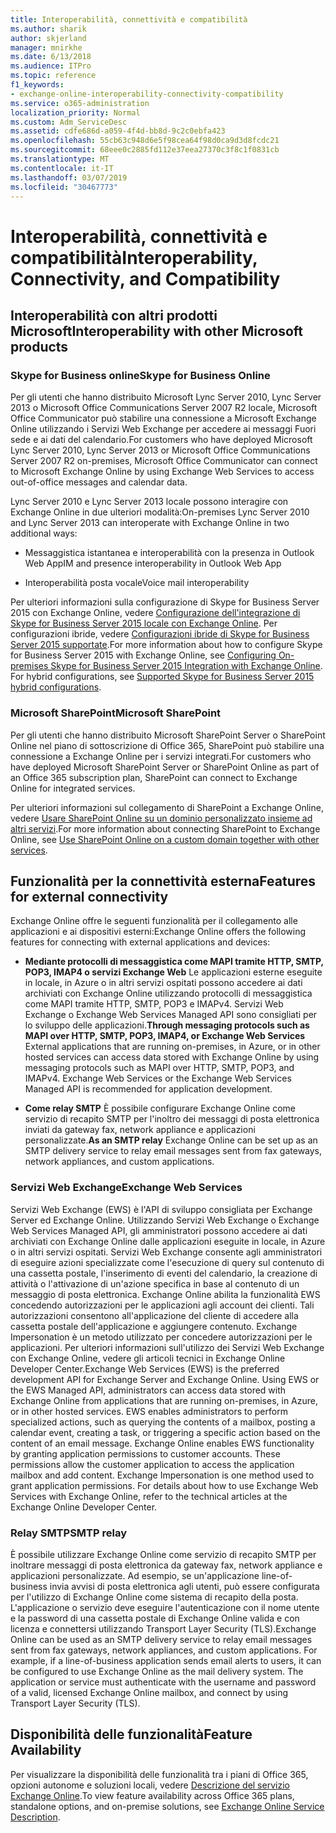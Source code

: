 ```yaml
---
title: Interoperabilità, connettività e compatibilità
ms.author: sharik
author: skjerland
manager: mnirkhe
ms.date: 6/13/2018
ms.audience: ITPro
ms.topic: reference
f1_keywords:
- exchange-online-interoperability-connectivity-compatibility
ms.service: o365-administration
localization_priority: Normal
ms.custom: Adm_ServiceDesc
ms.assetid: cdfe686d-a059-4f4d-bb8d-9c2c0ebfa423
ms.openlocfilehash: 55cb63c948d6e5f98cea64f98d0ca9d3d8fcdc21
ms.sourcegitcommit: 68eee0c2885fd112e37eea27370c3f8c1f0831cb
ms.translationtype: MT
ms.contentlocale: it-IT
ms.lasthandoff: 03/07/2019
ms.locfileid: "30467773"
---
```

# <a name="interoperability-connectivity-and-compatibility"></a><span data-ttu-id="c95cb-102">Interoperabilità, connettività e compatibilità</span><span class="sxs-lookup"><span data-stu-id="c95cb-102">Interoperability, Connectivity, and Compatibility</span></span>

## <a name="interoperability-with-other-microsoft-products"></a><span data-ttu-id="c95cb-103">Interoperabilità con altri prodotti Microsoft</span><span class="sxs-lookup"><span data-stu-id="c95cb-103">Interoperability with other Microsoft products</span></span>

### <a name="skype-for-business-online"></a><span data-ttu-id="c95cb-104">Skype for Business online</span><span class="sxs-lookup"><span data-stu-id="c95cb-104">Skype for Business Online</span></span>

<span data-ttu-id="c95cb-105">Per gli utenti che hanno distribuito Microsoft Lync Server 2010, Lync Server 2013 o Microsoft Office Communications Server 2007 R2 locale, Microsoft Office Communicator può stabilire una connessione a Microsoft Exchange Online utilizzando i Servizi Web Exchange per accedere ai messaggi Fuori sede e ai dati del calendario.</span><span class="sxs-lookup"><span data-stu-id="c95cb-105">For customers who have deployed Microsoft Lync Server 2010, Lync Server 2013 or Microsoft Office Communications Server 2007 R2 on-premises, Microsoft Office Communicator can connect to Microsoft Exchange Online by using Exchange Web Services to access out-of-office messages and calendar data.</span></span>
  
<span data-ttu-id="c95cb-106">Lync Server 2010 e Lync Server 2013 locale possono interagire con Exchange Online in due ulteriori modalità:</span><span class="sxs-lookup"><span data-stu-id="c95cb-106">On-premises Lync Server 2010 and Lync Server 2013 can interoperate with Exchange Online in two additional ways:</span></span>
  
- <span data-ttu-id="c95cb-107">Messaggistica istantanea e interoperabilità con la presenza in Outlook Web App</span><span class="sxs-lookup"><span data-stu-id="c95cb-107">IM and presence interoperability in Outlook Web App</span></span>
    
- <span data-ttu-id="c95cb-108">Interoperabilità posta vocale</span><span class="sxs-lookup"><span data-stu-id="c95cb-108">Voice mail interoperability</span></span>
    
<span data-ttu-id="c95cb-p101">Per ulteriori informazioni sulla configurazione di Skype for Business Server 2015 con Exchange Online, vedere [Configurazione dell'integrazione di Skype for Business Server 2015 locale con Exchange Online](https://go.microsoft.com/fwlink/p/?LinkId=271804). Per configurazioni ibride, vedere [Configurazioni ibride di Skype for Business Server 2015 supportate](https://go.microsoft.com/fwlink/?LinkID=513084).</span><span class="sxs-lookup"><span data-stu-id="c95cb-p101">For more information about how to configure Skype for Business Server 2015 with Exchange Online, see [Configuring On-premises Skype for Business Server 2015 Integration with Exchange Online](https://go.microsoft.com/fwlink/p/?LinkId=271804). For hybrid configurations, see [Supported Skype for Business Server 2015 hybrid configurations](https://go.microsoft.com/fwlink/?LinkID=513084).</span></span>
  
### <a name="microsoft-sharepoint"></a><span data-ttu-id="c95cb-111">Microsoft SharePoint</span><span class="sxs-lookup"><span data-stu-id="c95cb-111">Microsoft SharePoint</span></span>

<span data-ttu-id="c95cb-112">Per gli utenti che hanno distribuito Microsoft SharePoint Server o SharePoint Online nel piano di sottoscrizione di Office 365, SharePoint può stabilire una connessione a Exchange Online per i servizi integrati.</span><span class="sxs-lookup"><span data-stu-id="c95cb-112">For customers who have deployed Microsoft SharePoint Server or SharePoint Online as part of an Office 365 subscription plan, SharePoint can connect to Exchange Online for integrated services.</span></span>
  
<span data-ttu-id="c95cb-113">Per ulteriori informazioni sul collegamento di SharePoint a Exchange Online, vedere [Usare SharePoint Online su un dominio personalizzato insieme ad altri servizi](https://go.microsoft.com/fwlink/?LinkId=271805).</span><span class="sxs-lookup"><span data-stu-id="c95cb-113">For more information about connecting SharePoint to Exchange Online, see [Use SharePoint Online on a custom domain together with other services](https://go.microsoft.com/fwlink/?LinkId=271805).</span></span>
  
## <a name="features-for-external-connectivity"></a><span data-ttu-id="c95cb-114">Funzionalità per la connettività esterna</span><span class="sxs-lookup"><span data-stu-id="c95cb-114">Features for external connectivity</span></span>

<span data-ttu-id="c95cb-115">Exchange Online offre le seguenti funzionalità per il collegamento alle applicazioni e ai dispositivi esterni:</span><span class="sxs-lookup"><span data-stu-id="c95cb-115">Exchange Online offers the following features for connecting with external applications and devices:</span></span>
  
- <span data-ttu-id="c95cb-p102">**Mediante protocolli di messaggistica come MAPI tramite HTTP, SMTP, POP3, IMAP4 o servizi Exchange Web** Le applicazioni esterne eseguite in locale, in Azure o in altri servizi ospitati possono accedere ai dati archiviati con Exchange Online utilizzando protocolli di messaggistica come MAPI tramite HTTP, SMTP, POP3 e IMAPv4. Servizi Web Exchange o Exchange Web Services Managed API sono consigliati per lo sviluppo delle applicazioni.</span><span class="sxs-lookup"><span data-stu-id="c95cb-p102">**Through messaging protocols such as MAPI over HTTP, SMTP, POP3, IMAP4, or Exchange Web Services** External applications that are running on-premises, in Azure, or in other hosted services can access data stored with Exchange Online by using messaging protocols such as MAPI over HTTP, SMTP, POP3, and IMAPv4. Exchange Web Services or the Exchange Web Services Managed API is recommended for application development.</span></span> 
    
- <span data-ttu-id="c95cb-118">**Come relay SMTP** È possibile configurare Exchange Online come servizio di recapito SMTP per l'inoltro dei messaggi di posta elettronica inviati da gateway fax, network appliance e applicazioni personalizzate.</span><span class="sxs-lookup"><span data-stu-id="c95cb-118">**As an SMTP relay** Exchange Online can be set up as an SMTP delivery service to relay email messages sent from fax gateways, network appliances, and custom applications.</span></span> 
    
### <a name="exchange-web-services"></a><span data-ttu-id="c95cb-119">Servizi Web Exchange</span><span class="sxs-lookup"><span data-stu-id="c95cb-119">Exchange Web Services</span></span>

<span data-ttu-id="c95cb-p103">Servizi Web Exchange (EWS) è l'API di sviluppo consigliata per Exchange Server ed Exchange Online. Utilizzando Servizi Web Exchange o Exchange Web Services Managed API, gli amministratori possono accedere ai dati archiviati con Exchange Online dalle applicazioni eseguite in locale, in Azure o in altri servizi ospitati. Servizi Web Exchange consente agli amministratori di eseguire azioni specializzate come l'esecuzione di query sul contenuto di una cassetta postale, l'inserimento di eventi del calendario, la creazione di attività o l'attivazione di un'azione specifica in base al contenuto di un messaggio di posta elettronica. Exchange Online abilita la funzionalità EWS concedendo autorizzazioni per le applicazioni agli account dei clienti. Tali autorizzazioni consentono all'applicazione del cliente di accedere alla cassetta postale dell'applicazione e aggiungere contenuto. Exchange Impersonation è un metodo utilizzato per concedere autorizzazioni per le applicazioni. Per ulteriori informazioni sull'utilizzo dei Servizi Web Exchange con Exchange Online, vedere gli articoli tecnici in Exchange Online Developer Center.</span><span class="sxs-lookup"><span data-stu-id="c95cb-p103">Exchange Web Services (EWS) is the preferred development API for Exchange Server and Exchange Online. Using EWS or the EWS Managed API, administrators can access data stored with Exchange Online from applications that are running on-premises, in Azure, or in other hosted services. EWS enables administrators to perform specialized actions, such as querying the contents of a mailbox, posting a calendar event, creating a task, or triggering a specific action based on the content of an email message. Exchange Online enables EWS functionality by granting application permissions to customer accounts. These permissions allow the customer application to access the application mailbox and add content. Exchange Impersonation is one method used to grant application permissions. For details about how to use Exchange Web Services with Exchange Online, refer to the technical articles at the Exchange Online Developer Center.</span></span>
  
### <a name="smtp-relay"></a><span data-ttu-id="c95cb-127">Relay SMTP</span><span class="sxs-lookup"><span data-stu-id="c95cb-127">SMTP relay</span></span>

<span data-ttu-id="c95cb-p104">È possibile utilizzare Exchange Online come servizio di recapito SMTP per inoltrare messaggi di posta elettronica da gateway fax, network appliance e applicazioni personalizzate. Ad esempio, se un'applicazione line-of-business invia avvisi di posta elettronica agli utenti, può essere configurata per l'utilizzo di Exchange Online come sistema di recapito della posta. L'applicazione o servizio deve eseguire l'autenticazione con il nome utente e la password di una cassetta postale di Exchange Online valida e con licenza e connettersi utilizzando Transport Layer Security (TLS).</span><span class="sxs-lookup"><span data-stu-id="c95cb-p104">Exchange Online can be used as an SMTP delivery service to relay email messages sent from fax gateways, network appliances, and custom applications. For example, if a line-of-business application sends email alerts to users, it can be configured to use Exchange Online as the mail delivery system. The application or service must authenticate with the username and password of a valid, licensed Exchange Online mailbox, and connect by using Transport Layer Security (TLS).</span></span>
  
## <a name="feature-availability"></a><span data-ttu-id="c95cb-131">Disponibilità delle funzionalità</span><span class="sxs-lookup"><span data-stu-id="c95cb-131">Feature Availability</span></span>

<span data-ttu-id="c95cb-132">Per visualizzare la disponibilità delle funzionalità tra i piani di Office 365, opzioni autonome e soluzioni locali, vedere [Descrizione del servizio Exchange Online](exchange-online-service-description.md).</span><span class="sxs-lookup"><span data-stu-id="c95cb-132">To view feature availability across Office 365 plans, standalone options, and on-premise solutions, see [Exchange Online Service Description](exchange-online-service-description.md).</span></span>
  

